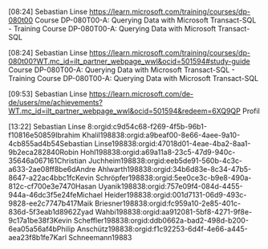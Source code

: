 

[08:24] Sebastian Linse
https://learn.microsoft.com/training/courses/dp-080t00
Course DP-080T00-A: Querying Data with Microsoft Transact-SQL - Training
Course DP-080T00-A: Querying Data with Microsoft Transact-SQL
 
[08:24] Sebastian Linse
https://learn.microsoft.com/training/courses/dp-080t00?WT.mc_id=ilt_partner_webpage_wwl&ocid=501594#study-guide
Course DP-080T00-A: Querying Data with Microsoft Transact-SQL - Training
Course DP-080T00-A: Querying Data with Microsoft Transact-SQL
 
[09:53] Sebastian Linse
https://learn.microsoft.com/de-de/users/me/achievements?WT.mc_id=ilt_partner_webpage_wwl&ocid=501594&redeem=6XQ9QP
Profil
 
[13:22] Sebastian Linse
8:orgid:c9d54c68-f269-4f5b-96b1-f10816e50859Ibrahim Khalil198838:orgid:a9beaf00-8e66-4aee-9a10-4cb855ad4b54Sebastian Linse198838:orgid:47018d01-4eae-4ba2-8aa1-9b2eca282840Robin Hohl198838:orgid:a69a11a8-23c5-47d9-940c-35646a067161Christian Juchheim198838:orgid:eeb5de91-560b-4c3c-a633-2ae08ff8be6dAndre Ahlwarth198838:orgid:34b6d83e-8c34-47b5-8647-a22ac4bbc1fcKevin Schröpfer198838:orgid:5ee0ce3c-b9e8-490a-812c-cf700e3e7470Hasan Uyanik198838:orgid:757e09f4-084d-4455-944a-46dc3f5e24feMichael Heider198838:orgid:001d7131-06d9-493c-9828-ee2c7747b417Maik Briesner198838:orgid:fc959a10-2e85-401c-836d-5f3eab1d8962Zyad Wahbi198838:orgid:aa912081-5bf8-4271-9f8e-9c17a1be38f3Kevin Scheffler198838:orgid:ddb0662a-bad2-498d-b200-6ea05a56af4bPhilip Anschütz198838:orgid:f1c92253-6d4f-4e66-a445-aea23f8b1fe7Karl Schneemann19883 